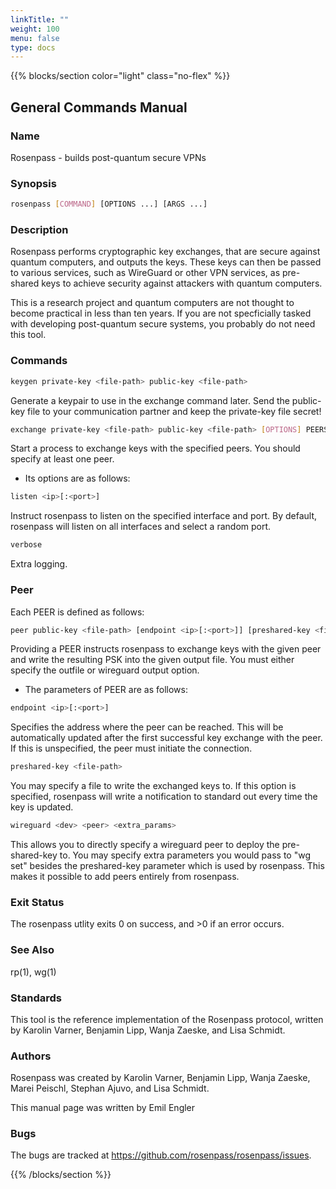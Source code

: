 ```yaml
---
linkTitle: ""
weight: 100
menu: false
type: docs
---
```


{{% blocks/section color="light" class="no-flex" %}}
<div class="manpage">

## **General Commands Manual**

### Name
Rosenpass - builds post-quantum secure VPNs

### Synopsis

```sh
rosenpass [COMMAND] [OPTIONS ...] [ARGS ...]
```

### Description
Rosenpass performs cryptographic key exchanges, that are secure against quantum computers, and outputs the keys. These keys can then be passed to various services, such as WireGuard or other VPN services, as pre-shared keys to achieve security against attackers with quantum computers.

This is a research project and quantum computers are not thought to become practical in less than ten years. If you are not specficially tasked with developing post-quantum secure systems, you probably do not need this tool.

### Commands

```sh
keygen private-key <file-path> public-key <file-path>
```

Generate a keypair to use in the exchange command later. Send the public-key file to your communication partner and keep the private-key file secret!

```sh
exchange private-key <file-path> public-key <file-path> [OPTIONS] PEERS
```

Start a process to exchange keys with the specified peers. You should specify at least one peer.

- Its options are as follows:

<span class="indented-boxes"> 

```sh
listen <ip>[:<port>]
```
Instruct rosenpass to listen on the specified interface and port. By default, rosenpass will listen on all interfaces and select a random port.

```sh
verbose
```
Extra logging.

</span>

### Peer

Each PEER is defined as follows: 

```sh
peer public-key <file-path> [endpoint <ip>[:<port>]] [preshared-key <file-path>] [outfile <file-path>] [wireguard <dev> <peer> <extra_params>]
```

Providing a PEER instructs rosenpass to exchange keys with the given peer and write the resulting PSK into the given output file. You must either specify the outfile or wireguard output option.

- The parameters of PEER are as follows:

<span class="indented-boxes"> 

```sh
endpoint <ip>[:<port>]
```
Specifies the address where the peer can be reached. This will be automatically updated after the first successful key exchange with the peer. If this is unspecified, the peer must initiate the connection.

```sh
preshared-key <file-path>
```
You may specify a file to write the exchanged keys to. If this option is specified, rosenpass will write a notification to standard out every time the key is updated.

```sh
wireguard <dev> <peer> <extra_params>
```
This allows you to directly specify a wireguard peer to deploy the pre-shared-key to. You may specify extra parameters you would pass to "wg set" besides the preshared-key parameter which is used by rosenpass. This makes it possible to add peers entirely from rosenpass.

</span>

### Exit Status
The rosenpass utlity exits 0 on success, and >0 if an error occurs.

### See Also
rp(1), wg(1)

### Standards 
This tool is the reference implementation of the Rosenpass protocol, written by Karolin Varner, Benjamin Lipp, Wanja Zaeske, and Lisa Schmidt.

### Authors
Rosenpass was created by Karolin Varner, Benjamin Lipp, Wanja Zaeske, Marei Peischl, Stephan Ajuvo, and Lisa Schmidt.

This manual page was written by Emil Engler

### Bugs
The bugs are tracked at https://github.com/rosenpass/rosenpass/issues.
</div>
{{% /blocks/section %}}